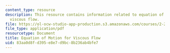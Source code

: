 ```yaml
---
content_type: resource
description: This resource contains information related to equation of motion for
  viscous flow.
file: https://ol-ocw-studio-app-production.s3.amazonaws.com/courses/2-25-advanced-fluid-mechanics-fall-2013/83aa0d8fd395e8e7d9bc8b236ab4bfe7_MIT2_25F13_Equat_of_Motio.pdf
file_type: application/pdf
resourcetype: Document
title: Equation of Motion for Viscous Flow
uid: 83aa0d8f-d395-e8e7-d9bc-8b236ab4bfe7
---
```

